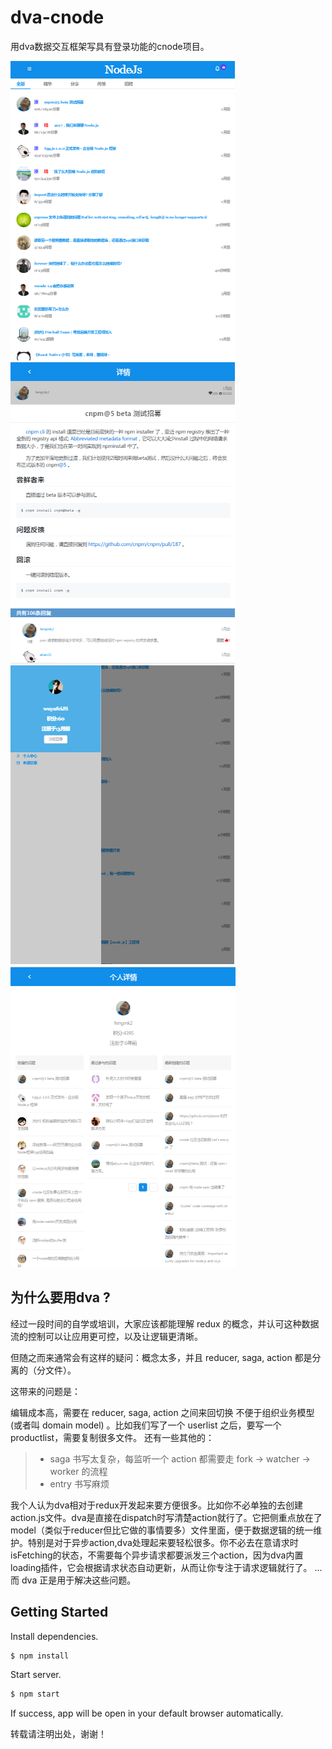 # dva-cnode

用dva数据交互框架写具有登录功能的cnode项目。

![](images/1.png) ![](images/2.png) 
![](images/3.png) ![](images/4.png) 

## 为什么要用dva ?

经过一段时间的自学或培训，大家应该都能理解 redux 的概念，并认可这种数据流的控制可以让应用更可控，以及让逻辑更清晰。

但随之而来通常会有这样的疑问：概念太多，并且 reducer, saga, action 都是分离的（分文件）。

这带来的问题是：

编辑成本高，需要在 reducer, saga, action 之间来回切换
不便于组织业务模型 (或者叫 domain model) 。比如我们写了一个 userlist 之后，要写一个 productlist，需要复制很多文件。
还有一些其他的：

>* saga 书写太复杂，每监听一个 action 都需要走 fork -> watcher -> worker 的流程
>* entry 书写麻烦

我个人认为dva相对于redux开发起来要方便很多。比如你不必单独的去创建action.js文件。dva是直接在dispatch时写清楚action就行了。它把侧重点放在了
model（类似于reducer但比它做的事情要多）文件里面，便于数据逻辑的统一维护。特别是对于异步action,dva处理起来要轻松很多。你不必去在意请求时
isFetching的状态，不需要每个异步请求都要派发三个action，因为dva内置loading插件，它会根据请求状态自动更新，从而让你专注于请求逻辑就行了。
...
而 dva 正是用于解决这些问题。
## Getting Started
Install dependencies.

```bash
$ npm install
```

Start server.

```bash
$ npm start
```

If success, app will be open in your default browser automatically.


转载请注明出处，谢谢！
